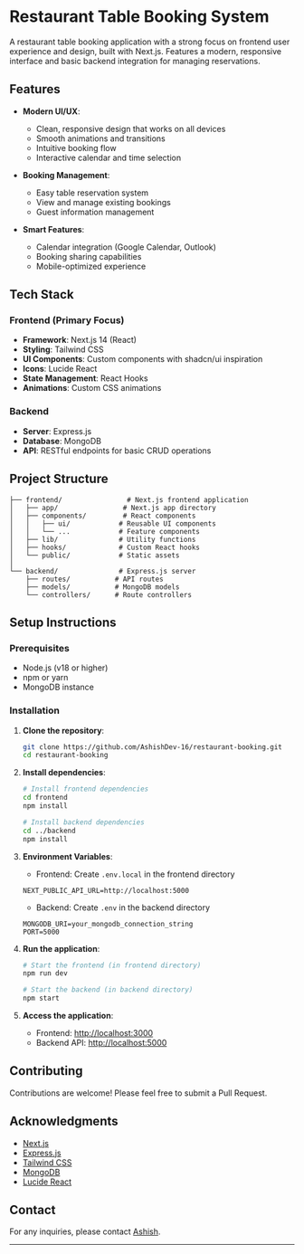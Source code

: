# Restaurant Table Booking System

A restaurant table booking application with a strong focus on frontend user experience and design, built with Next.js. Features a modern, responsive interface and basic backend integration for managing reservations.

## Features

- **Modern UI/UX**: 
  - Clean, responsive design that works on all devices
  - Smooth animations and transitions
  - Intuitive booking flow
  - Interactive calendar and time selection

- **Booking Management**: 
  - Easy table reservation system
  - View and manage existing bookings
  - Guest information management

- **Smart Features**:
  - Calendar integration (Google Calendar, Outlook)
  - Booking sharing capabilities
  - Mobile-optimized experience

## Tech Stack

### Frontend (Primary Focus)
- **Framework**: Next.js 14 (React)
- **Styling**: Tailwind CSS
- **UI Components**: Custom components with shadcn/ui inspiration
- **Icons**: Lucide React
- **State Management**: React Hooks
- **Animations**: Custom CSS animations

### Backend
- **Server**: Express.js
- **Database**: MongoDB
- **API**: RESTful endpoints for basic CRUD operations

## Project Structure

```
├── frontend/                # Next.js frontend application
│   ├── app/                # Next.js app directory
│   ├── components/         # React components
│   │   ├── ui/            # Reusable UI components
│   │   └── ...            # Feature components
│   ├── lib/               # Utility functions
│   ├── hooks/             # Custom React hooks
│   └── public/            # Static assets
│
└── backend/               # Express.js server
    ├── routes/           # API routes
    ├── models/           # MongoDB models
    └── controllers/      # Route controllers
```

## Setup Instructions

### Prerequisites
- Node.js (v18 or higher)
- npm or yarn
- MongoDB instance

### Installation

1. **Clone the repository**:
   ```bash
   git clone https://github.com/AshishDev-16/restaurant-booking.git
   cd restaurant-booking
   ```

2. **Install dependencies**:
   ```bash
   # Install frontend dependencies
   cd frontend
   npm install

   # Install backend dependencies
   cd ../backend
   npm install
   ```

3. **Environment Variables**:
   - Frontend: Create `.env.local` in the frontend directory
   ```env
   NEXT_PUBLIC_API_URL=http://localhost:5000
   ```
   - Backend: Create `.env` in the backend directory
   ```env
   MONGODB_URI=your_mongodb_connection_string
   PORT=5000
   ```

4. **Run the application**:
   ```bash
   # Start the frontend (in frontend directory)
   npm run dev

   # Start the backend (in backend directory)
   npm start
   ```

5. **Access the application**:
   - Frontend: [http://localhost:3000](http://localhost:3000)
   - Backend API: [http://localhost:5000](http://localhost:5000)

## Contributing

Contributions are welcome! Please feel free to submit a Pull Request.

## Acknowledgments

- [Next.js](https://nextjs.org/)
- [Express.js](https://expressjs.com/)
- [Tailwind CSS](https://tailwindcss.com/)
- [MongoDB](https://www.mongodb.com/)
- [Lucide React](https://lucide.dev/)

## Contact

For any inquiries, please contact [Ashish](mailto:kaduashish15@gmail.com).

--- 